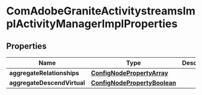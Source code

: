 
# ComAdobeGraniteActivitystreamsImplActivityManagerImplProperties

## Properties
Name | Type | Description | Notes
------------ | ------------- | ------------- | -------------
**aggregateRelationships** | [**ConfigNodePropertyArray**](ConfigNodePropertyArray.md) |  |  [optional]
**aggregateDescendVirtual** | [**ConfigNodePropertyBoolean**](ConfigNodePropertyBoolean.md) |  |  [optional]



